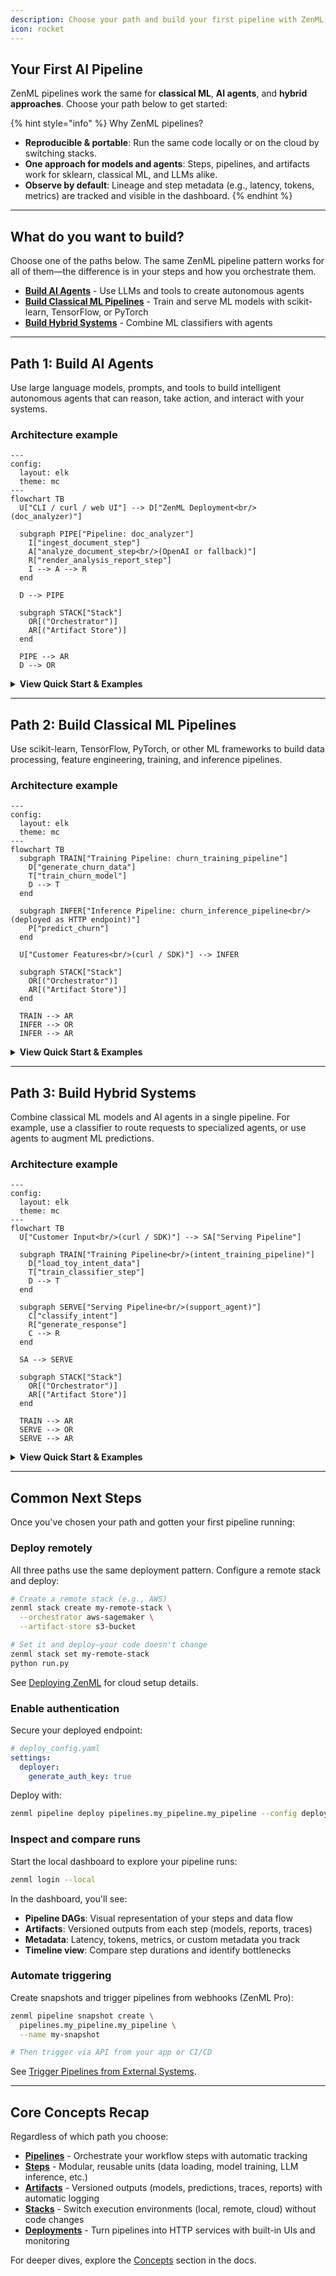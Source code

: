 ```yaml
---
description: Choose your path and build your first pipeline with ZenML in minutes.
icon: rocket
---
```


## Your First AI Pipeline

ZenML pipelines work the same for **classical ML**, **AI agents**, and **hybrid approaches**. Choose your path below to get started:

{% hint style="info" %}
Why ZenML pipelines?
- **Reproducible & portable**: Run the same code locally or on the cloud by switching stacks.
- **One approach for models and agents**: Steps, pipelines, and artifacts work for sklearn, classical ML, and LLMs alike.
- **Observe by default**: Lineage and step metadata (e.g., latency, tokens, metrics) are tracked and visible in the dashboard.
{% endhint %}

---

## What do you want to build?

Choose one of the paths below. The same ZenML pipeline pattern works for all of them—the difference is in your steps and how you orchestrate them.

- **[Build AI Agents](#path-1-build-ai-agents)** - Use LLMs and tools to create autonomous agents
- **[Build Classical ML Pipelines](#path-2-build-classical-ml-pipelines)** - Train and serve ML models with scikit-learn, TensorFlow, or PyTorch
- **[Build Hybrid Systems](#path-3-build-hybrid-systems)** - Combine ML classifiers with agents

---

## Path 1: Build AI Agents

Use large language models, prompts, and tools to build intelligent autonomous agents that can reason, take action, and interact with your systems.

### Architecture example

```mermaid
---
config:
  layout: elk
  theme: mc
---
flowchart TB
  U["CLI / curl / web UI"] --> D["ZenML Deployment<br/>(doc_analyzer)"]

  subgraph PIPE["Pipeline: doc_analyzer"]
    I["ingest_document_step"]
    A["analyze_document_step<br/>(OpenAI or fallback)"]
    R["render_analysis_report_step"]
    I --> A --> R
  end

  D --> PIPE

  subgraph STACK["Stack"]
    OR[("Orchestrator")]
    AR[("Artifact Store")]
  end

  PIPE --> AR
  D --> OR
```

<details>

<summary><strong>View Quick Start & Examples</strong></summary>

### Quick start

```bash
git clone --depth 1 https://github.com/zenml-io/zenml.git
cd zenml/examples/deploying_agent
uv pip install -r requirements.txt
```

Then follow the guide in [`examples/deploying_agent`](https://github.com/zenml-io/zenml/tree/main/examples/deploying_agent):

1. **Define your steps**: Use LLM APIs (OpenAI, Claude, etc.) to build reasoning steps
2. **Deploy as HTTP service**: Turn your agent into a managed endpoint
3. **Invoke and monitor**: Use the CLI, curl, or the embedded web UI to interact with your agent
4. **Inspect traces**: View agent reasoning, tool calls, and metadata in the ZenML dashboard

### Example output

- Automated document analysis (see `deploying_agent`)
- Multi-turn chatbots with context
- Autonomous workflows with tool integrations
- Agentic RAG systems with retrieval steps

### Related examples

- **[agent_outer_loop](https://github.com/zenml-io/zenml/tree/main/examples/agent_outer_loop)**: Combine ML classifiers with agents for hybrid intelligent systems
- **[agent_comparison](https://github.com/zenml-io/zenml/tree/main/examples/agent_comparison)**: Compare different agent architectures and LLM providers
- **[agent_framework_integrations](https://github.com/zenml-io/zenml/tree/main/examples/agent_framework_integrations)**: Integrate with popular agent frameworks
- **[llm_finetuning](https://github.com/zenml-io/zenml/tree/main/examples/llm_finetuning)**: Fine-tune LLMs for specialized tasks

</details>

---

## Path 2: Build Classical ML Pipelines

Use scikit-learn, TensorFlow, PyTorch, or other ML frameworks to build data processing, feature engineering, training, and inference pipelines.

### Architecture example

```mermaid
---
config:
  layout: elk
  theme: mc
---
flowchart TB
  subgraph TRAIN["Training Pipeline: churn_training_pipeline"]
    D["generate_churn_data"]
    T["train_churn_model"]
    D --> T
  end

  subgraph INFER["Inference Pipeline: churn_inference_pipeline<br/>(deployed as HTTP endpoint)"]
    P["predict_churn"]
  end

  U["Customer Features<br/>(curl / SDK)"] --> INFER

  subgraph STACK["Stack"]
    OR[("Orchestrator")]
    AR[("Artifact Store")]
  end

  TRAIN --> AR
  INFER --> OR
  INFER --> AR
```

<details>

<summary><strong>View Quick Start & Examples</strong></summary>

### Quick start

```bash
git clone --depth 1 https://github.com/zenml-io/zenml.git
cd zenml/examples/deploying_ml_model
uv pip install -r requirements.txt
```

Then follow the guide in [`examples/deploying_ml_model`](https://github.com/zenml-io/zenml/tree/main/examples/deploying_ml_model):

1. **Build your pipeline**: Data loading → preprocessing → training → evaluation
2. **Deploy the model**: Serve your trained model as a real-time HTTP endpoint
3. **Monitor performance**: Track predictions, latency, and data drift in the dashboard
4. **Iterate**: Retrain and redeploy without code changes—just switch your orchestrator

### Example output

- Predictive models (regression, classification)
- Time series forecasting
- NLP pipelines (sentiment analysis, text classification)
- Computer vision workflows
- Model scoring and ranking systems

### Related examples

- **[e2e](https://github.com/zenml-io/zenml/tree/main/examples/e2e)**: End-to-end ML pipeline with data validation and model deployment
- **[e2e_nlp](https://github.com/zenml-io/zenml/tree/main/examples/e2e_nlp)**: Domain-specific NLP pipeline example
- **[mlops_starter](https://github.com/zenml-io/zenml/tree/main/examples/mlops_starter)**: Production-ready MLOps setup with monitoring and governance

</details>

---

## Path 3: Build Hybrid Systems

Combine classical ML models and AI agents in a single pipeline. For example, use a classifier to route requests to specialized agents, or use agents to augment ML predictions.

### Architecture example

```mermaid
---
config:
  layout: elk
  theme: mc
---
flowchart TB
  U["Customer Input<br/>(curl / SDK)"] --> SA["Serving Pipeline"]

  subgraph TRAIN["Training Pipeline<br/>(intent_training_pipeline)"]
    D["load_toy_intent_data"]
    T["train_classifier_step"]
    D --> T
  end

  subgraph SERVE["Serving Pipeline<br/>(support_agent)"]
    C["classify_intent"]
    R["generate_response"]
    C --> R
  end

  SA --> SERVE

  subgraph STACK["Stack"]
    OR[("Orchestrator")]
    AR[("Artifact Store")]
  end

  TRAIN --> AR
  SERVE --> OR
  SERVE --> AR
```

<details>

<summary><strong>View Quick Start & Examples</strong></summary>

### Quick start

```bash
git clone --depth 1 https://github.com/zenml-io/zenml.git
cd zenml/examples/agent_outer_loop
uv pip install -r requirements.txt
```

Then follow the guide in [`examples/agent_outer_loop`](https://github.com/zenml-io/zenml/tree/main/examples/agent_outer_loop):

1. **Define both components**: Classical ML classifier + AI agent steps
2. **Wire them together**: Use the classifier output to influence agent behavior
3. **Deploy as one service**: The entire hybrid system becomes a single endpoint
4. **Monitor both**: Track ML metrics and agent traces in the same dashboard

### Example output

- Intent classification with specialized agent handling
- Upgrade paths: generic agent → train classifier → automatic routing
- Ensemble systems combining multiple models and agents
- Fact-checking pipelines with verification steps

### Related examples

- **[agent_outer_loop](https://github.com/zenml-io/zenml/tree/main/examples/agent_outer_loop)**: Full hybrid example with automatic intent detection
- **[deploying_agent](https://github.com/zenml-io/zenml/tree/main/examples/deploying_agent)**: Start here for the agent piece
- **[deploying_ml_model](https://github.com/zenml-io/zenml/tree/main/examples/deploying_ml_model)**: Start here for the ML piece

</details>

---

## Common Next Steps

Once you've chosen your path and gotten your first pipeline running:

### Deploy remotely

All three paths use the same deployment pattern. Configure a remote stack and deploy:

```bash
# Create a remote stack (e.g., AWS)
zenml stack create my-remote-stack \
  --orchestrator aws-sagemaker \
  --artifact-store s3-bucket

# Set it and deploy—your code doesn't change
zenml stack set my-remote-stack
python run.py
```

See [Deploying ZenML](deploying-zenml/README.md) for cloud setup details.

### Enable authentication

Secure your deployed endpoint:

```yaml
# deploy_config.yaml
settings:
  deployer:
    generate_auth_key: true
```

Deploy with:

```bash
zenml pipeline deploy pipelines.my_pipeline.my_pipeline --config deploy_config.yaml
```

### Inspect and compare runs

Start the local dashboard to explore your pipeline runs:

```bash
zenml login --local
```

In the dashboard, you'll see:
- **Pipeline DAGs**: Visual representation of your steps and data flow
- **Artifacts**: Versioned outputs from each step (models, reports, traces)
- **Metadata**: Latency, tokens, metrics, or custom metadata you track
- **Timeline view**: Compare step durations and identify bottlenecks

### Automate triggering

Create snapshots and trigger pipelines from webhooks (ZenML Pro):

```bash
zenml pipeline snapshot create \
  pipelines.my_pipeline.my_pipeline \
  --name my-snapshot

# Then trigger via API from your app or CI/CD
```

See [Trigger Pipelines from External Systems](https://docs.zenml.io/user-guides/tutorial/trigger-pipelines-from-external-systems).

---

## Core Concepts Recap

Regardless of which path you choose:

- **[Pipelines](../how-to/steps-pipelines/steps_and_pipelines.md)** - Orchestrate your workflow steps with automatic tracking
- **[Steps](../how-to/steps-pipelines/steps_and_pipelines.md)** - Modular, reusable units (data loading, model training, LLM inference, etc.)
- **[Artifacts](../how-to/artifacts/artifacts.md)** - Versioned outputs (models, predictions, traces, reports) with automatic logging
- **[Stacks](../how-to/stack-components/stack_components.md)** - Switch execution environments (local, remote, cloud) without code changes
- **[Deployments](../how-to/deployment/deployment.md)** - Turn pipelines into HTTP services with built-in UIs and monitoring

For deeper dives, explore the [Concepts](../how-to/steps-pipelines/steps_and_pipelines.md) section in the docs.
